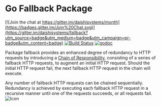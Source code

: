 # Go Fallback Package
[![Join the chat at https://gitter.im/daishisystems/month](https://badges.gitter.im/Join%20Chat.svg)](https://gitter.im/daishisystems/fallback?utm_source=badge&utm_medium=badge&utm_campaign=pr-badge&utm_content=badge)
[![Build Status](https://travis-ci.org/daishisystems/fallback.svg?branch=master)](https://travis-ci.org/daishisystems/fallback)
[![godoc](https://img.shields.io/badge/godoc-reference-blue.svg)](https://godoc.org/github.com/daishisystems/fallback)

Package fallback provides an enhanced degree of redundancy to HTTP requests
by introducing a <a href="https://en.wikipedia.org/wiki/Chain-of-responsibility_pattern">Chain of Responsibility</a>, consisting of a series of fallback
HTTP requests, to augment an initial HTTP request. Should the initial HTTP
request fail, the next fallback HTTP request in the chain will execute.

Any number of fallback HTTP requests can be chained sequentially. Redundancy
is achieved by executing each fallback HTTP request in a recursive manner
until one of the requests succeeds, or all requests fail.
![Icon](https://dl.dropboxusercontent.com/u/26042707/Fallback_XS.jpg)